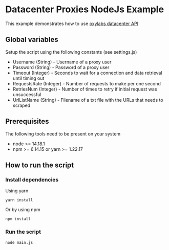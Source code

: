 # Datacenter Proxies NodeJs Example

This example demonstrates how to use [oxylabs datacenter API](https://developers.oxylabs.io/datacenter-proxies/index.html#quick-start)

## Global variables

Setup the script using the following constants (see settings.js)

* Username (String) - Username of a proxy user
* Password (String) - Password of a proxy user
* Timeout (Integer) - Seconds to wait for a connection and data retrieval until timing out
* RequestsRate (Integer) - Number of requests to make per one second
* RetriesNum (Integer) - Number of times to retry if initial request was unsuccessful
* UrlListName (String) - Filename of a txt file with the URLs that needs to scraped

## Prerequisites

The following tools need to be present on your system
* node >= 14.18.1 
* npm >= 6.14.15 or yarn >= 1.22.17

## How to run the script

### Install dependencies
Using yarn
```
yarn install
```

Or by using npm
```
npm install
```

### Run the script
```
node main.js
```
